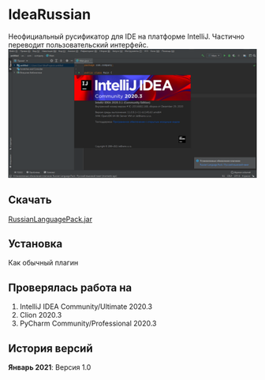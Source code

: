 # IdeaRussian
Неофициальный русификатор для IDE на платформе IntelliJ.
Частично переводит пользовательский интерфейс.
![Скиншот](https://github.com/SalavatD/IdeaRussian/blob/main/Screen.png)
## Скачать
[RussianLanguagePack.jar](https://github.com/SalavatD/IdeaRussian/releases/download/v1.0/RussianLanguagePack.jar)
## Установка
Как обычный плагин
## Проверялась работа на

 1. IntelliJ IDEA Community/Ultimate 2020.3
 2. Clion 2020.3
 3. PyCharm Community/Professional 2020.3

## История версий
**Январь 2021**: Версия 1.0